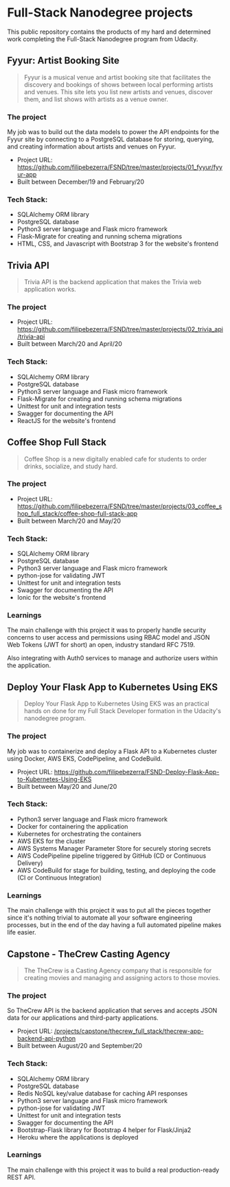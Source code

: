 # Full-Stack Nanodegree projects

This public repository contains the products of my hard and determined work completing the Full-Stack Nanodegree program from Udacity.

## Fyyur: Artist Booking Site

> Fyyur is a musical venue and artist booking site that facilitates the discovery and bookings of shows between local performing artists and venues. This site lets you list new artists and venues, discover them, and list shows with artists as a venue owner.

### The project

My job was to build out the data models to power the API endpoints for the Fyyur site by connecting to a PostgreSQL database for storing, querying, and creating information about artists and venues on Fyyur.

- Project URL: https://github.com/filipebezerra/FSND/tree/master/projects/01_fyyur/fyyur-app
- Built between December/19 and February/20

### Tech Stack:

- SQLAlchemy ORM library
- PostgreSQL database
- Python3 server language and Flask micro framework
- Flask-Migrate for creating and running schema migrations
- HTML, CSS, and Javascript with Bootstrap 3 for the website's frontend

## Trivia API

> Trivia API is the backend application that makes the Trivia web application works.

### The project

- Project URL: https://github.com/filipebezerra/FSND/tree/master/projects/02_trivia_api/trivia-api
- Built between March/20 and April/20

### Tech Stack:

- SQLAlchemy ORM library
- PostgreSQL database
- Python3 server language and Flask micro framework
- Flask-Migrate for creating and running schema migrations
- Unittest for unit and integration tests
- Swagger for documenting the API
- ReactJS for the website's frontend

## Coffee Shop Full Stack

> Coffee Shop is a new digitally enabled cafe for students to order drinks, socialize, and study hard.

### The project

- Project URL: https://github.com/filipebezerra/FSND/tree/master/projects/03_coffee_shop_full_stack/coffee-shop-full-stack-app
- Built between March/20 and May/20

### Tech Stack:

- SQLAlchemy ORM library
- PostgreSQL database
- Python3 server language and Flask micro framework
- python-jose for validating JWT
- Unittest for unit and integration tests
- Swagger for documenting the API
- Ionic for the website's frontend

### Learnings

The main challenge with this project it was to properly handle security concerns to user access and permissions using RBAC model and JSON Web Tokens (JWT for short) an open, industry standard RFC 7519.

Also integrating with Auth0 services to manage and authorize users within the application.

## Deploy Your Flask App to Kubernetes Using EKS

> Deploy Your Flask App to Kubernetes Using EKS was an practical hands on done for my Full Stack Developer formation in the Udacity's nanodegree program.

### The project

My job was to containerize and deploy a Flask API to a Kubernetes cluster using Docker, AWS EKS, CodePipeline, and CodeBuild.

- Project URL: https://github.com/filipebezerra/FSND-Deploy-Flask-App-to-Kubernetes-Using-EKS
- Built between May/20 and June/20

### Tech Stack:

- Python3 server language and Flask micro framework
- Docker for containering the application
- Kubernetes for orchestrating the containers
- AWS EKS for the cluster
- AWS Systems Manager Parameter Store for securely storing secrets
- AWS CodePipeline pipeline triggered by GitHub (CD or Continuous Delivery)
- AWS CodeBuild for stage for building, testing, and deploying the code (CI or Continuous Integration)

### Learnings

The main challenge with this project it was to put all the pieces together since it's nothing trivial to automate all your software engineering processes, but in the end of the day having a full automated pipeline makes life easier.

## Capstone - TheCrew Casting Agency

> The TheCrew is a Casting Agency company that is responsible for creating movies and managing and assigning actors to those movies.

### The project

So TheCrew API is the backend application that serves and accepts JSON data for our applications and third-party applications.

- Project URL: [/projects/capstone/thecrew_full_stack/thecrew-app-backend-api-python](./projects/capstone/thecrew_full_stack/thecrew-app-backend-api-python)
- Built between August/20 and September/20

### Tech Stack:

- SQLAlchemy ORM library
- PostgreSQL database
- Redis NoSQL key/value database for caching API responses
- Python3 server language and Flask micro framework
- python-jose for validating JWT
- Unittest for unit and integration tests
- Swagger for documenting the API
- Bootstrap-Flask library for Bootstrap 4 helper for Flask/Jinja2
- Heroku where the applications is deployed

### Learnings

The main challenge with this project it was to build a real production-ready REST API.
